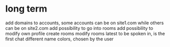 # long term
add domains to accounts, some accounts can be on site1.com while others can be on site2.com
add possibility to go into rooms
add possibility to modify own profile
create rooms
modify rooms
latest to be spoken in, is the first chat
different name colors, chosen by the user